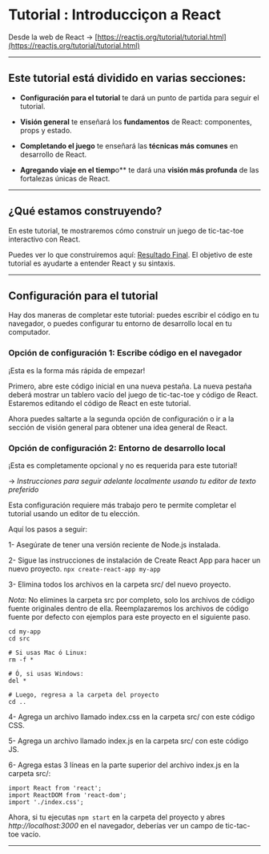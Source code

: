 # Tutorial : Introducciçon a React

Desde la web de React -> [https://reactjs.org/tutorial/tutorial.html](https://reactjs.org/tutorial/tutorial.html)

---


## Este tutorial está dividido en varias secciones:

- **Configuración para el tutorial** te dará un punto de partida para seguir el tutorial.

- **Visión general** te enseñará los **fundamentos** de React: componentes, props y estado.

- **Completando el juego** te enseñará las **técnicas más comunes** en desarrollo de React.

- **Agregando viaje en el tiemp**o** te dará una **visión más profunda** de las fortalezas únicas de React.

---

## ¿Qué estamos construyendo?

En este tutorial, te mostraremos cómo construir un juego de tic-tac-toe interactivo con React.

Puedes ver lo que construiremos aquí: [Resultado Final](https://codepen.io/gaearon/pen/gWWZgR?editors=0010). El objetivo de este tutorial es ayudarte a entender React y su sintaxis.

---

## Configuración para el tutorial

Hay dos maneras de completar este tutorial: puedes escribir el código en tu navegador, o puedes configurar tu entorno de desarrollo local en tu computador.

### Opción de configuración 1: Escribe código en el navegador

¡Esta es la forma más rápida de empezar!

Primero, abre este código inicial en una nueva pestaña. La nueva pestaña deberá mostrar un tablero vacío del juego de tic-tac-toe y código de React. Estaremos editando el código de React en este tutorial.

Ahora puedes saltarte a la segunda opción de configuración o ir a la sección de visión general para obtener una idea general de React.

### Opción de configuración 2: Entorno de desarrollo local

¡Esta es completamente opcional y no es requerida para este tutorial!


-> *Instrucciones para seguir adelante localmente usando tu editor de texto preferido*

Esta configuración requiere más trabajo pero te permite completar el tutorial usando un editor de tu elección.

 Aquí los pasos a seguir:

1- Asegúrate de tener una versión reciente de Node.js instalada.

2- Sigue las instrucciones de instalación de Create React App para hacer un nuevo proyecto.
```npx create-react-app my-app```

3- Elimina todos los archivos en la carpeta src/ del nuevo proyecto.

*Nota*: No elimines la carpeta src por completo, solo los archivos de código fuente originales dentro de ella. Reemplazaremos los archivos de código fuente por defecto con ejemplos para este proyecto en el siguiente paso.

```
cd my-app
cd src

# Si usas Mac ó Linux:
rm -f *

# Ó, si usas Windows:
del *

# Luego, regresa a la carpeta del proyecto
cd ..
```

4- Agrega un archivo llamado index.css en la carpeta src/ con este código CSS.

5- Agrega un archivo llamado index.js en la carpeta src/ con este código JS.

6- Agrega estas 3 líneas en la parte superior del archivo index.js en la carpeta src/:
```
import React from 'react';
import ReactDOM from 'react-dom';
import './index.css';
```

Ahora, si tu ejecutas ```npm start``` en la carpeta del proyecto y abres *http://localhost:3000* en el navegador, deberías ver un campo de tic-tac-toe vacío.

---



